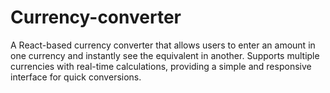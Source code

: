 # Currency-converter
A React-based currency converter that allows users to enter an amount in one currency and instantly see the equivalent in another. Supports multiple currencies with real-time calculations, providing a simple and responsive interface for quick conversions.
